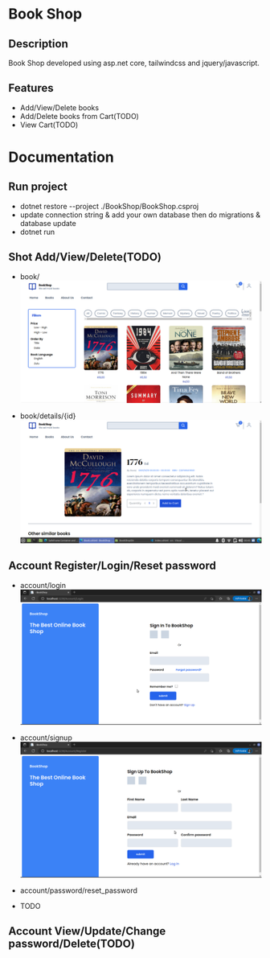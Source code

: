 # Book Shop

## Description

Book Shop developed using asp.net core, tailwindcss and jquery/javascript.

## Features

- Add/View/Delete books
- Add/Delete books from Cart(TODO)
- View Cart(TODO)

# Documentation

## Run project

- dotnet restore --project ./BookShop/BookShop.csproj
- update connection string & add your own database then do migrations & database update
- dotnet run

## Shot Add/View/Delete(TODO)
- book/
![ ](docs_img/book_index.png)


- book/details/{id}
![ ](docs_img/book_details_id.png)


## Account Register/Login/Reset password

- account/login
![ ](docs_img/login.png)

- account/signup
![ ](docs_img/register.png)

- account/password/reset_password
- TODO



## Account View/Update/Change password/Delete(TODO)
